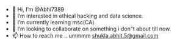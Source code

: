- 👋 Hi, I’m @Abhi7389
- 👀 I’m interested in ethical hacking and data science.
- 🌱 I’m currently learning msc(CA)
- 💞️ I’m looking to collaborate on something i don"t about till now.
- 📫 How to reach me .. ummmm shukla.abhit.5@gmail.com

<!---
Abhi7389/Abhi7389 is a ✨ special ✨ repository because its `README.md` (this file) appears on your GitHub profile.
You can click the Preview link to take a look at your changes.
--->
